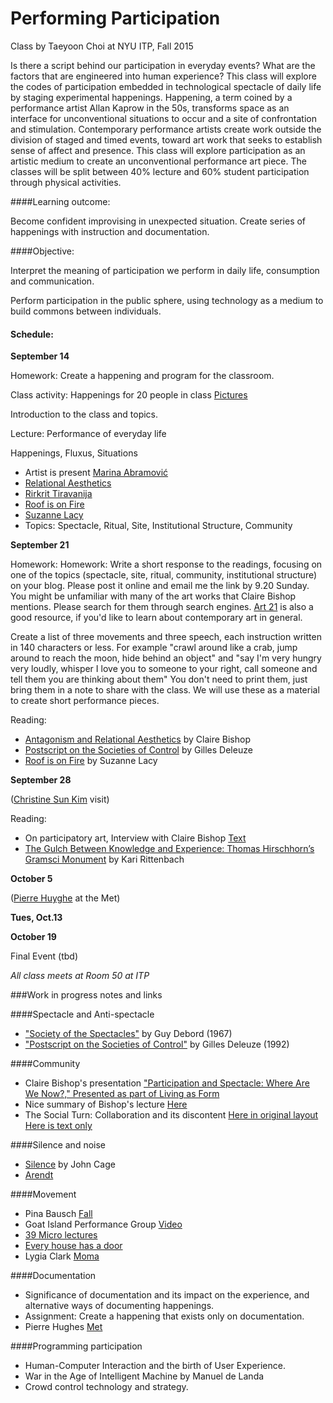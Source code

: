 # Performing Participation
Class by Taeyoon Choi at NYU ITP, Fall 2015  

Is there a script behind our participation in everyday events? What are the factors that are engineered into human experience? This class will explore the codes of participation embedded in technological spectacle of daily life by staging experimental happenings. Happening, a term coined by a performance artist Allan Kaprow in the 50s, transforms space as an interface for unconventional situations to occur and a site of confrontation and stimulation. Contemporary performance artists create work outside the division of staged and timed events, toward art work that seeks to establish sense of affect and presence. This class will explore participation as an artistic medium to create an unconventional performance art piece. The classes will be split between 40% lecture and 60% student participation through physical activities. 

####Learning outcome: 

Become confident improvising in unexpected situation. Create series of happenings with instruction and documentation. 

####Objective: 

Interpret the meaning of participation we perform in daily life, consumption and communication. 

Perform participation in the public sphere, using technology as a medium to build commons between individuals.


#### Schedule: 



**September 14** 

Homework: Create a happening and program for the classroom. 

Class activity: Happenings for 20 people in class
[Pictures](https://www.flickr.com/photos/80913365@N04/albums/72157656035255054)

Introduction to the class and topics. 


Lecture: Performance of everyday life

Happenings, Fluxus, Situations  

- Artist is present [Marina Abramović](http://www.moma.org/interactives/exhibitions/2010/marinaabramovic/)
- [Relational Aesthetics](https://en.wikipedia.org/wiki/Relational_art)
- [Rirkrit Tiravanija](http://www.moma.org/explore/inside_out/2012/02/03/rirkrit-tiravanija-cooking-up-an-art-experience)
- [Roof is on Fire](http://www.suzannelacy.com/the-oakland-projects/)
- [Suzanne Lacy](http://blog.art21.org/2012/11/13/5-questions-for-contemporary-practice-with-suzanne-lacy/#.VfcLl7xViko)
- Topics: Spectacle, Ritual, Site, Institutional Structure, Community 



**September 21** 

Homework: 
Homework: Write a short response to the readings, focusing on one of the topics (spectacle, site, ritual, community, institutional structure) on your blog. Please post it online and email me the link by 9.20 Sunday. You might be unfamiliar with many of the art works that Claire Bishop mentions. Please search for them through search engines. [Art 21](http://www.art21.org/) is also a good resource, if you'd like to learn about contemporary art in general. 

 

Create a list of three movements and three speech, each instruction written in 140 characters or less. For example "crawl around like a crab, jump around to reach the moon, hide behind an object" and "say I'm very hungry very loudly, whisper I love you to someone to your right, call someone and tell them you are thinking about them" You don't need to print them, just bring them in a note to share with the class. We will use these as a material to create short performance pieces. 


Reading:  

- [Antagonism and Relational Aesthetics](http://www.teamgal.com/production/1701/SS04October.pdf) by Claire Bishop
- [Postscript on the Societies of Control](https://cidadeinseguranca.files.wordpress.com/2012/02/deleuze_control.pdf) by Gilles Deleuze
- [Roof is on Fire](http://www.suzannelacy.com/the-oakland-projects/) by Suzanne Lacy 

**September 28** 

([Christine Sun Kim](http://christinesunkim.com/) visit)

Reading: 

- On participatory art, Interview with Claire Bishop [Text](https://www.scribd.com/doc/56968733/On-participatory-art-Interview-with-Claire-Bishop)
- [The Gulch Between Knowledge and Experience: Thomas Hirschhorn’s Gramsci Monument](http://www.afterall.org/online/the-gulch-between-knowledge-and-experience_thomas-hirschhorn_s-gramsci-monument) by Kari Rittenbach 


**October 5**

 ([Pierre Huyghe](http://www.metmuseum.org/exhibitions/listings/2015/pierre-huyghe) at the Met)

**Tues, Oct.13**

**October 19** 

 Final Event (tbd) 

*All class meets at Room 50 at ITP*

###Work in progress notes and links   

 
####Spectacle and Anti-spectacle

 
- ["Society of the Spectacles"](https://www.marxists.org/reference/archive/debord/society.htm) by Guy Debord (1967)
- ["Postscript on the Societies of Control"](https://github.com/tchoi8/PerformingParticipation/ControlSociety) by Gilles Deleuze (1992)


####Community 

- Claire Bishop's presentation ["Participation and Spectacle: Where Are We Now?," Presented as part of Living as Form](https://vimeo.com/24193060) 
- Nice summary of Bishop's lecture [Here](https://quigley.wordpress.com/2011/07/07/summary-of-%E2%80%9Cparticipation-and-spectacle%E2%80%9D-claire-bishop/)
- The Social Turn: Collaboration and its discontent [Here in original layout](https://www.gc.cuny.edu/CUNY_GC/media/CUNY-Graduate-Center/PDF/Art%20History/Claire%20Bishop/Social-Turn.pdf) [Here is text only](http://cam.usf.edu/CAM/exhibitions/2008_8_Torolab/Readings/The_Social_Turn_CBishop.pdf)

####Silence and noise
 
- [Silence](http://dss-edit.com/prof-anon/sound/library/Cage_Silence.pdf) by John Cage  
-  [Arendt](https://archive.org/stream/HannahArendtEssaysInUnderstanding19301954/[Hannah_Arendt]_Essays_in_Understanding,_1930-1954_djvu.txt)

####Movement 

- Pina Bausch [Fall](https://www.youtube.com/watch?v=zS8hEj37CrA)
- Goat Island Performance Group [Video](https://www.youtube.com/watch?v=5M7xicwfgkQ&list=PLsb3sztmPMTmd1-0qGEmO4YwMr9H6KL-b)
- [39 Micro lectures](https://getit.library.nyu.edu/go/9385763) 
- [Every house has a door](http://everyhousehasadoor.org/)
-  Lygia Clark [Moma](http://www.nytimes.com/2014/05/16/arts/design/lygia-clarks-many-twists-and-turns-at-moma.html#)
 
  
####Documentation

- Significance of documentation and its impact on the experience, and alternative ways of documenting happenings.  
- Assignment: Create a happening that exists only on documentation.
- Pierre Hughes [Met](http://observer.com/2015/05/pierre-huyghe-on-why-he-chose-to-dig-up-the-mets-roof-garden/)


####Programming participation 

- Human-Computer Interaction and the birth of User Experience.
- War in the Age of Intelligent Machine by Manuel de Landa  
- Crowd control technology and strategy.


 

 